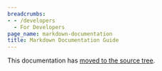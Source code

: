 ```yaml
---
breadcrumbs:
- - /developers
  - For Developers
page_name: markdown-documentation
title: Markdown Documentation Guide
---
```


This documentation has [moved to the source
tree](https://chromium.googlesource.com/chromium/src/+/main/styleguide/markdown/markdown.md).
